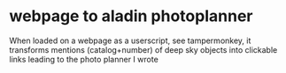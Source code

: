 # webpage to aladin photoplanner
When loaded on a webpage as a userscript, see tampermonkey, it transforms mentions (catalog+number) of deep sky objects into clickable links leading to the photo planner I wrote
